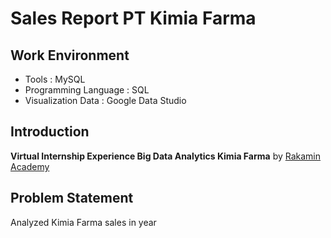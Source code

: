 # Sales Report PT Kimia Farma
## Work Environment
- Tools : MySQL
- Programming Language : SQL
- Visualization Data : Google Data Studio
## Introduction
**Virtual Internship Experience Big Data Analytics Kimia Farma** by [Rakamin Academy](https://www.rakamin.com/)
## Problem Statement
Analyzed Kimia Farma sales in year
